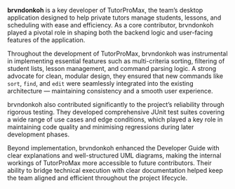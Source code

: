 **brvndonkoh** is a key developer of TutorProMax, the team’s desktop application designed to help private tutors manage students, lessons, and scheduling with ease and efficiency. As a core contributor, brvndonkoh played a pivotal role in shaping both the backend logic and user-facing features of the application.

Throughout the development of TutorProMax, brvndonkoh was instrumental in implementing essential features such as multi-criteria sorting, filtering of student lists, lesson management, and command parsing logic. A strong advocate for clean, modular design, they ensured that new commands like `sort`, `find`, and `edit` were seamlessly integrated into the existing architecture — maintaining consistency and a smooth user experience.

brvndonkoh also contributed significantly to the project’s reliability through rigorous testing. They developed comprehensive JUnit test suites covering a wide range of use cases and edge conditions, which played a key role in maintaining code quality and minimising regressions during later development phases.

Beyond implementation, brvndonkoh enhanced the Developer Guide with clear explanations and well-structured UML diagrams, making the internal workings of TutorProMax more accessible to future contributors. Their ability to bridge technical execution with clear documentation helped keep the team aligned and efficient throughout the project lifecycle.
